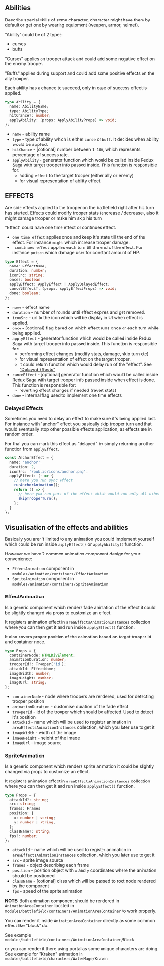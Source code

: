## Abilities

Describe special skills of some character, character might have them by default or get one by wearing equipment (weapon, armor, helmet).

"Ability" could be of 2 types:

- curses
- buffs

"Curses" applies on trooper attack and could add some negative effect on the enemy trooper.

"Buffs" applies during support and could add some positive effects on the ally trooper.

Each ability has a chance to succeed, only in case of success effect is applied.

```typescript
type Ability = {
  name: AbilityName;
  type: AbilityType;
  hitChance?: number;
  applyAbility: (props: ApplyAbilityProps) => void;
};
```

- `name` - ability name
- `type` - type of ability which is either `curse` or `buff`. It decides when ability would be applied.
- `hitChance` - [optional] number between `1-100`, which represents percentage of success rate.
- `applyAbility` - generator function which would be called inside Redux Saga with target trooper info passed inside. This function is responsible for:
  - adding `effect` to the target trooper (either ally or enemy)
  - for visual representation of ability effect.

## EFFECTS

Are side effects applied to the trooper on the battlefield right after his turn has started. Effects could modify trooper stats (encrease / decrease), also it might damage trooper or make him skip his turn.

"Effect" could have one time effect or continues effect.

- `one time effect` applies once and keep it's state till the end of the effect. For instance `might` which increase trooper damage.
- ` continues effect` applies each turn till the end of the effect. For instance `poison` which damage user for constant amount of HP.

```typescript
type Effect = {
  name: EffectName;
  duration: number;
  iconSrc: string;
  once?: boolean;
  applyEffect: ApplyEffect | ApplyDelayedEffect;
  cancelEffect?: (props: ApplyEffectProps) => void;
  done: boolean;
};
```

- `name` - effect name
- `duration` - number of rounds until effect expires and get removed.
- `iconSrc` - url to the icon which will be display in UI when effect is applied.
- `once` - [optional] flag based on which effect runs once or each turn while being applied.
- `applyEffect` - generator function which would be called inside Redux Saga with target trooper info passed inside. This function is responsible for:
  - performing effect changes (modify stats, damage, skip turn etc)
  - for visual representation of effect on the target trooper.
  - it could return function which would delay run of the "effect". See ["Delayed Effects"](#delayed-effects)
- `canceEffect` - [optional] generator function which would be called inside Redux Saga with target trooper info passed inside when effect is done. This function is responsible for:
  - reverting effect changes if needed (revert stats)
- `done` - internal flag used to implement one time effects

### Delayed Effects

Sometimes you need to delay an effect to make sure it's being applied last. For instance with "anchor" effect you basically skip trooper turn and that would eventually stop other possible effects application, as effects are in random order.

For that you can mark this effect as "delayed" by simply returning another function from `applyEffect`.

```typescript
const AnchorEffect = {
  name: 'anchor',
  duration: 2,
  iconSrc: '/public/icons/anchor.png',
  applyEffect: () => {
    // here you run sync effect
    runAnchorAnimation();
    return () => {
      // here you run part of the effect which would run only all other effects has applied
      skipTrooperTurn();
    };
  }
};
```

## Visualisation of the effects and abilities

Basically you aren't limited to any animation you could implement yourself which could be run inside `applyEffect()` or `applyAbility()` function.

However we have 2 common animation component design for your convenience:

- `EffectAnimation` component in `modules/animation/containers/EffectAnimation`
- `SpriteAnimation` component in `modules/animation/containers/SpriteAnimation`

### EffectAnimation

Is a generic component which renders fade animation of the effect it could be slightly changed via props to customize an effect.

It registers animation effect in `areaEffectsAnimationInstances` collection where you can then get it and run inside `applyEffect()` function.

It also covers proper position of the animation based on target trooper id and container node.

```typescript
type Props = {
  containerNode: HTMLDivElement;
  animationDuration: number;
  trooperId?: Trooper['id'];
  attackId: EffectName;
  imageWidth: number;
  imageHeight: number;
  imageUrl: string;
};
```

- `containerNode` - node where troopers are rendered, used for detecting trooper position
- `animationDuration` - customise duration of the fade effect
- `trooperId` - id of the trooper which should be affected. Used to detect it's position
- `attackId` - name which will be used to register animation in `areaEffectsAnimationInstances` collection, which you later use to get it
- `imageWidth` - width of the image
- `imageHeight` - height of the image
- `imageUrl` - image source

### SpriteAnimation

Is a generic component which renders sprite animation it could be slightly changed via props to customize an effect.

It registers animation effect in `areaEffectsAnimationInstances` collection where you can then get it and run inside `applyEffect()` function.

```typescript
type Props = {
  attackId?: string;
  src: string;
  frames: Frames;
  position: {
    x: number | string;
    y: number | string;
  };
  className?: string;
  fps?: number;
};
```

- `attackId` - name which will be used to register animation in `areaEffectsAnimationInstances` collection, which you later use to get it
- `src` - sprite image source
- `frames` - object describing each frame
- `position` - position object with `x` and `y` coordinates where the animation should be positioned
- `className` - [optional] class which will be passed to root node rendered by the component
- `fps` - speed of the sprite animation

**NOTE:** Both animation component should be rendered in `AnimationAreaContainer` located in `modules/battlefield/containers/AnimationAreaContainer` to work properly.

You can render it inside `AnimationAreaContainer` directly as some common effect like "block" do.

See example `modules/battlefield/containers/AnimationAreaContainer/Block`

or you can render it there using portal as some unique characters are doing. See example for "Kraken" animation in `modules/battlefield/characters/WaterMage/Kraken`
